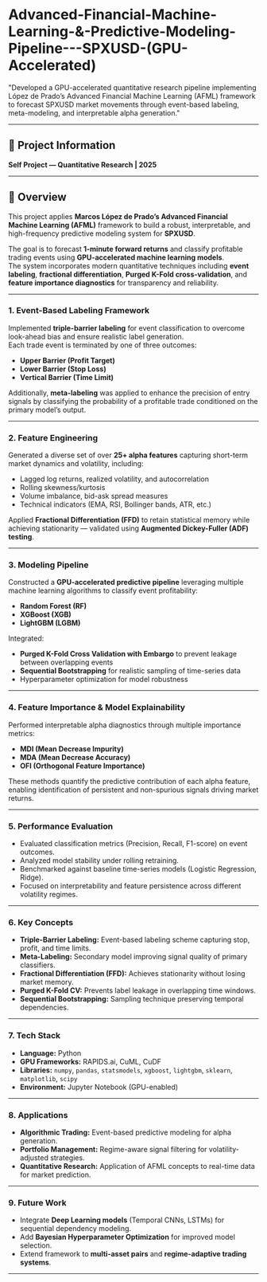 # Advanced-Financial-Machine-Learning-&-Predictive-Modeling-Pipeline---SPXUSD-(GPU-Accelerated)  
"Developed a GPU-accelerated quantitative research pipeline implementing López de Prado’s Advanced Financial Machine Learning (AFML) framework to forecast SPXUSD market movements through event-based labeling, meta-modeling, and interpretable alpha generation."

---

## 📁 Project Information  
**Self Project — Quantitative Research | 2025**

---

## 🧠 Overview  
This project applies **Marcos López de Prado’s Advanced Financial Machine Learning (AFML)** framework to build a robust, interpretable, and high-frequency predictive modeling system for **SPXUSD**.  

The goal is to forecast **1-minute forward returns** and classify profitable trading events using **GPU-accelerated machine learning models**.  
The system incorporates modern quantitative techniques including **event labeling**, **fractional differentiation**, **Purged K-Fold cross-validation**, and **feature importance diagnostics** for transparency and reliability.  

---

### 1. **Event-Based Labeling Framework**
Implemented **triple-barrier labeling** for event classification to overcome look-ahead bias and ensure realistic label generation.  
Each trade event is terminated by one of three outcomes:  
- **Upper Barrier (Profit Target)**  
- **Lower Barrier (Stop Loss)**  
- **Vertical Barrier (Time Limit)**  

Additionally, **meta-labeling** was applied to enhance the precision of entry signals by classifying the probability of a profitable trade conditioned on the primary model’s output.  

---

### 2. **Feature Engineering**
Generated a diverse set of over **25+ alpha features** capturing short-term market dynamics and volatility, including:  
- Lagged log returns, realized volatility, and autocorrelation  
- Rolling skewness/kurtosis  
- Volume imbalance, bid-ask spread measures  
- Technical indicators (EMA, RSI, Bollinger bands, ATR, etc.)  

Applied **Fractional Differentiation (FFD)** to retain statistical memory while achieving stationarity — validated using **Augmented Dickey-Fuller (ADF) testing**.

---

### 3. **Modeling Pipeline**
Constructed a **GPU-accelerated predictive pipeline** leveraging multiple machine learning algorithms to classify event profitability:  
- **Random Forest (RF)**  
- **XGBoost (XGB)**  
- **LightGBM (LGBM)**  

Integrated:
- **Purged K-Fold Cross Validation with Embargo** to prevent leakage between overlapping events  
- **Sequential Bootstrapping** for realistic sampling of time-series data  
- Hyperparameter optimization for model robustness  

---

### 4. **Feature Importance & Model Explainability**
Performed interpretable alpha diagnostics through multiple importance metrics:  
- **MDI (Mean Decrease Impurity)**  
- **MDA (Mean Decrease Accuracy)**  
- **OFI (Orthogonal Feature Importance)**  

These methods quantify the predictive contribution of each alpha feature, enabling identification of persistent and non-spurious signals driving market returns.

---

### 5. **Performance Evaluation**
- Evaluated classification metrics (Precision, Recall, F1-score) on event outcomes.  
- Analyzed model stability under rolling retraining.  
- Benchmarked against baseline time-series models (Logistic Regression, Ridge).  
- Focused on interpretability and feature persistence across different volatility regimes.  

---

### 6. **Key Concepts**
- **Triple-Barrier Labeling:** Event-based labeling scheme capturing stop, profit, and time limits.  
- **Meta-Labeling:** Secondary model improving signal quality of primary classifiers.  
- **Fractional Differentiation (FFD):** Achieves stationarity without losing market memory.  
- **Purged K-Fold CV:** Prevents label leakage in overlapping time windows.  
- **Sequential Bootstrapping:** Sampling technique preserving temporal dependencies.  

---

### 7. **Tech Stack**
- **Language:** Python  
- **GPU Frameworks:** RAPIDS.ai, CuML, CuDF  
- **Libraries:** `numpy`, `pandas`, `statsmodels`, `xgboost`, `lightgbm`, `sklearn`, `matplotlib`, `scipy`  
- **Environment:** Jupyter Notebook (GPU-enabled)  

---

### 8. **Applications**
- **Algorithmic Trading:** Event-based predictive modeling for alpha generation.  
- **Portfolio Management:** Regime-aware signal filtering for volatility-adjusted strategies.  
- **Quantitative Research:** Application of AFML concepts to real-time data for market prediction.  

---

### 9. **Future Work**
- Integrate **Deep Learning models** (Temporal CNNs, LSTMs) for sequential dependency modeling.  
- Add **Bayesian Hyperparameter Optimization** for improved model selection.  
- Extend framework to **multi-asset pairs** and **regime-adaptive trading systems**.  

---
 
